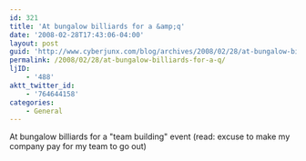 ```yaml
---
id: 321
title: 'At bungalow billiards for a &amp;q'
date: '2008-02-28T17:43:06-04:00'
layout: post
guid: 'http://www.cyberjunx.com/blog/archives/2008/02/28/at-bungalow-billiards-for-a-q/'
permalink: /2008/02/28/at-bungalow-billiards-for-a-q/
ljID:
    - '488'
aktt_twitter_id:
    - '764644158'
categories:
    - General
---
```


At bungalow billiards for a "team building" event (read: excuse to make my company pay for my team to go out)